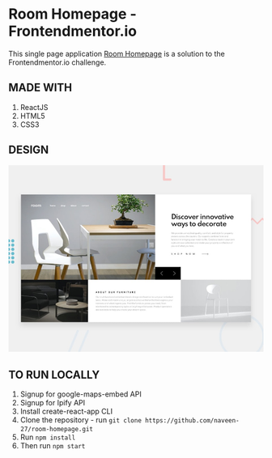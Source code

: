 # Room Homepage - Frontendmentor.io

This single page application [Room Homepage](https://room-homepage-eight.vercel.app/) is a solution to the Frontendmentor.io challenge. 

## MADE WITH

1. ReactJS
2. HTML5
3. CSS3

## DESIGN

![Design preview for the Room Homepage coding challenge](./desktop-preview.jpg)

## TO RUN LOCALLY

1. Signup for google-maps-embed API
1. Signup for Ipify API
1. Install create-react-app CLI
1. Clone the repository - run ```git clone https://github.com/naveen-27/room-homepage.git```
1. Run ```npm install```
1. Then run ```npm start```
